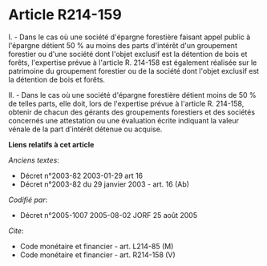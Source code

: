 # Article R214-159

I. - Dans le cas où une société d'épargne forestière faisant appel public à l'épargne détient 50 % au moins des parts
d'intérêt d'un groupement forestier ou d'une société dont l'objet exclusif est la détention de bois et forêts, l'expertise
prévue à l'article R. 214-158 est également réalisée sur le patrimoine du groupement forestier ou de la société dont l'objet
exclusif est la détention de bois et forêts.

II. - Dans le cas où une société d'épargne forestière détient moins de 50 % de telles parts, elle doit, lors de l'expertise
prévue à l'article R. 214-158, obtenir de chacun des gérants des groupements forestiers et des sociétés concernés une
attestation ou une évaluation écrite indiquant la valeur vénale de la part d'intérêt détenue ou acquise.

**Liens relatifs à cet article**

_Anciens textes_:

  - Décret n°2003-82 2003-01-29 art 16
  - Décret n°2003-82 du 29 janvier 2003 - art. 16 (Ab)

_Codifié par_:

  - Décret n°2005-1007 2005-08-02 JORF 25 août 2005

_Cite_:

  - Code monétaire et financier - art. L214-85 (M)
  - Code monétaire et financier - art. R214-158 (V)
